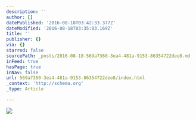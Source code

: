 ```yaml
---
description: ''
author: []
datePublished: '2016-08-18T03:42:33.377Z'
dateModified: '2016-08-18T03:35:03.169Z'
title: ''
publisher: {}
via: {}
starred: false
sourcePath: _posts/2016-08-18-569a7360-3ea4-481a-9153-86354722dee8.md
inFeed: true
hasPage: true
inNav: false
url: 569a7360-3ea4-481a-9153-86354722dee8/index.html
_context: 'http://schema.org'
_type: Article

---
```

![](https://the-grid-user-content.s3-us-west-2.amazonaws.com/ccd5d108-8922-4b24-954f-ceddb0ffdded.jpg)